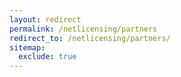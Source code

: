 ```yaml
---
layout: redirect
permalink: /netlicensing/partners
redirect_to: /netlicensing/partners/
sitemap:
  exclude: true
---
```

